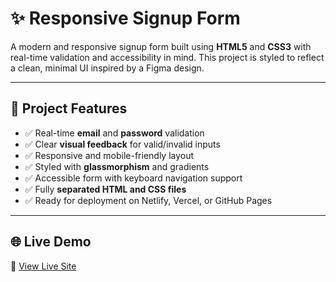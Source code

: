 # ✨ Responsive Signup Form

A modern and responsive signup form built using **HTML5** and **CSS3** with real-time validation and accessibility in mind. This project is styled to reflect a clean, minimal UI inspired by a Figma design.

---

## 📌 Project Features

- ✅ Real-time **email** and **password** validation
- ✅ Clear **visual feedback** for valid/invalid inputs
- ✅ Responsive and mobile-friendly layout
- ✅ Styled with **glassmorphism** and gradients
- ✅ Accessible form with keyboard navigation support
- ✅ Fully **separated HTML and CSS files**
- ✅ Ready for deployment on Netlify, Vercel, or GitHub Pages

---

## 🌐 Live Demo

🔗 [View Live Site](https://beagle-fact.netlify.app/)

